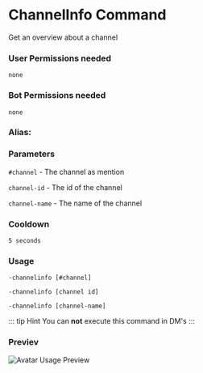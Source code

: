 # ChannelInfo Command
Get an overview about a channel

### User Permissions needed
`none`
### Bot Permissions needed
`none`

### Alias:
> <Badge text="cinfo" type="tip" vertical="middle"/>
> <Badge text="channelinfo" type="error" vertical="middle"/>


### Parameters
`#channel` - The channel as mention

`channel-id` - The id of the channel

`channel-name` - The name of the channel


### Cooldown
`5 seconds`


### Usage
`-channelinfo [#channel]`

`-channelinfo [channel id]`

`-channelinfo [channel-name]`


::: tip Hint
You can **not** execute this command in DM's
:::



### Previev

![Avatar Usage Preview](https://cdn.discordapp.com/attachments/469576672128139275/547889049441140737/unknown.png)

